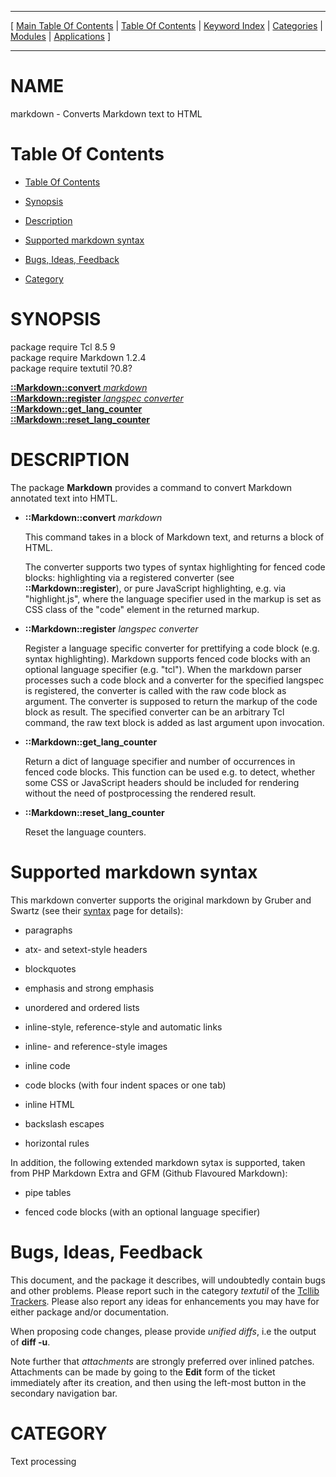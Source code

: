 
[//000000001]: # (markdown \- Markdown to HTML Converter)
[//000000002]: # (Generated from file 'markdown\.man' by tcllib/doctools with format 'markdown')
[//000000003]: # (markdown\(n\) 1\.2\.4 tcllib "Markdown to HTML Converter")

<hr> [ <a href="../../../../toc.md">Main Table Of Contents</a> &#124; <a
href="../../../toc.md">Table Of Contents</a> &#124; <a
href="../../../../index.md">Keyword Index</a> &#124; <a
href="../../../../toc0.md">Categories</a> &#124; <a
href="../../../../toc1.md">Modules</a> &#124; <a
href="../../../../toc2.md">Applications</a> ] <hr>

# NAME

markdown \- Converts Markdown text to HTML

# <a name='toc'></a>Table Of Contents

  - [Table Of Contents](#toc)

  - [Synopsis](#synopsis)

  - [Description](#section1)

  - [Supported markdown syntax](#section2)

  - [Bugs, Ideas, Feedback](#section3)

  - [Category](#category)

# <a name='synopsis'></a>SYNOPSIS

package require Tcl 8\.5 9  
package require Markdown 1\.2\.4  
package require textutil ?0\.8?  

[__::Markdown::convert__ *markdown*](#1)  
[__::Markdown::register__ *langspec* *converter*](#2)  
[__::Markdown::get\_lang\_counter__](#3)  
[__::Markdown::reset\_lang\_counter__](#4)  

# <a name='description'></a>DESCRIPTION

The package __Markdown__ provides a command to convert Markdown annotated
text into HMTL\.

  - <a name='1'></a>__::Markdown::convert__ *markdown*

    This command takes in a block of Markdown text, and returns a block of HTML\.

    The converter supports two types of syntax highlighting for fenced code
    blocks: highlighting via a registered converter \(see
    __::Markdown::register__\), or pure JavaScript highlighting, e\.g\. via
    "highlight\.js", where the language specifier used in the markup is set as
    CSS class of the "code" element in the returned markup\.

  - <a name='2'></a>__::Markdown::register__ *langspec* *converter*

    Register a language specific converter for prettifying a code block \(e\.g\.
    syntax highlighting\)\. Markdown supports fenced code blocks with an optional
    language specifier \(e\.g\. "tcl"\)\. When the markdown parser processes such a
    code block and a converter for the specified langspec is registered, the
    converter is called with the raw code block as argument\. The converter is
    supposed to return the markup of the code block as result\. The specified
    converter can be an arbitrary Tcl command, the raw text block is added as
    last argument upon invocation\.

  - <a name='3'></a>__::Markdown::get\_lang\_counter__

    Return a dict of language specifier and number of occurrences in fenced code
    blocks\. This function can be used e\.g\. to detect, whether some CSS or
    JavaScript headers should be included for rendering without the need of
    postprocessing the rendered result\.

  - <a name='4'></a>__::Markdown::reset\_lang\_counter__

    Reset the language counters\.

# <a name='section2'></a>Supported markdown syntax

This markdown converter supports the original markdown by Gruber and Swartz \(see
their [syntax](https://daringfireball\.net/projects/markdown/syntax) page for
details\):

  - paragraphs

  - atx\- and setext\-style headers

  - blockquotes

  - emphasis and strong emphasis

  - unordered and ordered lists

  - inline\-style, reference\-style and automatic links

  - inline\- and reference\-style images

  - inline code

  - code blocks \(with four indent spaces or one tab\)

  - inline HTML

  - backslash escapes

  - horizontal rules

In addition, the following extended markdown sytax is supported, taken from PHP
Markdown Extra and GFM \(Github Flavoured Markdown\):

  - pipe tables

  - fenced code blocks \(with an optional language specifier\)

# <a name='section3'></a>Bugs, Ideas, Feedback

This document, and the package it describes, will undoubtedly contain bugs and
other problems\. Please report such in the category *textutil* of the [Tcllib
Trackers](http://core\.tcl\.tk/tcllib/reportlist)\. Please also report any ideas
for enhancements you may have for either package and/or documentation\.

When proposing code changes, please provide *unified diffs*, i\.e the output of
__diff \-u__\.

Note further that *attachments* are strongly preferred over inlined patches\.
Attachments can be made by going to the __Edit__ form of the ticket
immediately after its creation, and then using the left\-most button in the
secondary navigation bar\.

# <a name='category'></a>CATEGORY

Text processing
